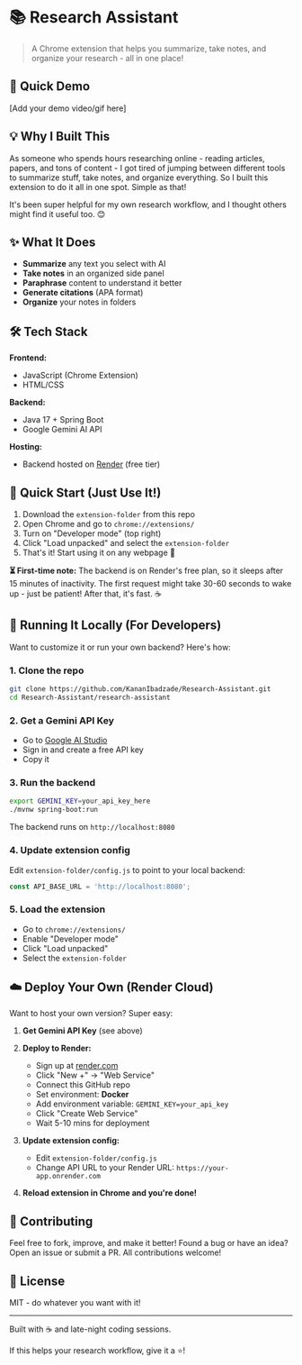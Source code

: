 # 📚 Research Assistant

> A Chrome extension that helps you summarize, take notes, and organize your research - all in one place!

## 🎯 Quick Demo

[Add your demo video/gif here]

## 💡 Why I Built This

As someone who spends hours researching online - reading articles, papers, and tons of content - I got tired of jumping between different tools to summarize stuff, take notes, and organize everything. So I built this extension to do it all in one spot. Simple as that! 

It's been super helpful for my own research workflow, and I thought others might find it useful too. 😊

## ✨ What It Does

- **Summarize** any text you select with AI
- **Take notes** in an organized side panel
- **Paraphrase** content to understand it better
- **Generate citations** (APA format)
- **Organize** your notes in folders

## 🛠️ Tech Stack

**Frontend:**
- JavaScript (Chrome Extension)
- HTML/CSS

**Backend:**
- Java 17 + Spring Boot
- Google Gemini AI API

**Hosting:**
- Backend hosted on [Render](https://render.com) (free tier)

## 🚀 Quick Start (Just Use It!)

1. Download the `extension-folder` from this repo
2. Open Chrome and go to `chrome://extensions/`
3. Turn on "Developer mode" (top right)
4. Click "Load unpacked" and select the `extension-folder`
5. That's it! Start using it on any webpage 🎉

**⏳ First-time note:** The backend is on Render's free plan, so it sleeps after 15 minutes of inactivity. The first request might take 30-60 seconds to wake up - just be patient! After that, it's fast. ☕

## 🔧 Running It Locally (For Developers)

Want to customize it or run your own backend? Here's how:

### 1. Clone the repo
```bash
git clone https://github.com/KananIbadzade/Research-Assistant.git
cd Research-Assistant/research-assistant
```

### 2. Get a Gemini API Key
- Go to [Google AI Studio](https://makersuite.google.com/app/apikey)
- Sign in and create a free API key
- Copy it

### 3. Run the backend
```bash
export GEMINI_KEY=your_api_key_here
./mvnw spring-boot:run
```

The backend runs on `http://localhost:8080`

### 4. Update extension config
Edit `extension-folder/config.js` to point to your local backend:
```javascript
const API_BASE_URL = 'http://localhost:8080';
```

### 5. Load the extension
- Go to `chrome://extensions/`
- Enable "Developer mode"
- Click "Load unpacked"
- Select the `extension-folder`

## ☁️ Deploy Your Own (Render Cloud)

Want to host your own version? Super easy:

1. **Get Gemini API Key** (see above)

2. **Deploy to Render:**
   - Sign up at [render.com](https://render.com)
   - Click "New +" → "Web Service"
   - Connect this GitHub repo
   - Set environment: **Docker**
   - Add environment variable: `GEMINI_KEY=your_api_key`
   - Click "Create Web Service"
   - Wait 5-10 mins for deployment

3. **Update extension config:**
   - Edit `extension-folder/config.js`
   - Change API URL to your Render URL: `https://your-app.onrender.com`

4. **Reload extension in Chrome and you're done!**

## 🤝 Contributing

Feel free to fork, improve, and make it better! Found a bug or have an idea? Open an issue or submit a PR. All contributions welcome! 

## 📝 License

MIT - do whatever you want with it!

---

Built with ☕ and late-night coding sessions.

If this helps your research workflow, give it a ⭐!
